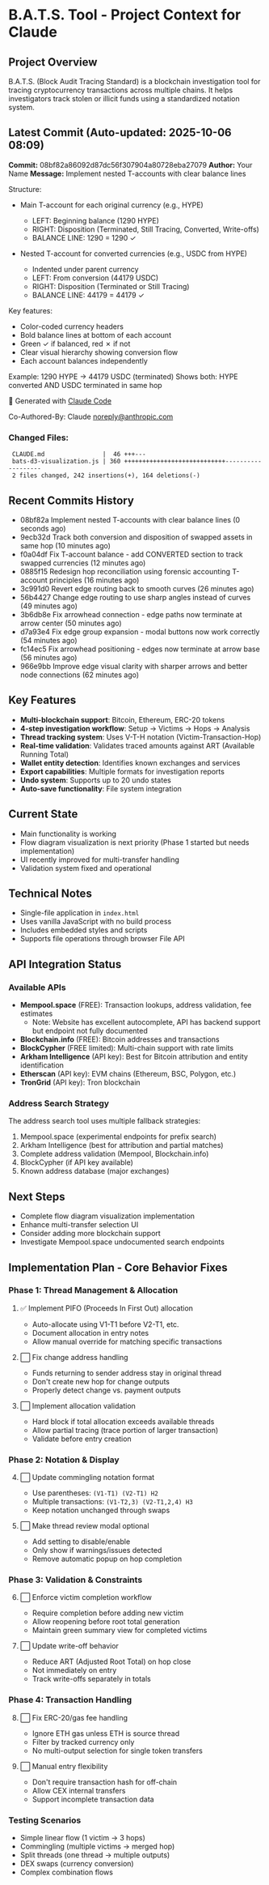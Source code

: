 # B.A.T.S. Tool - Project Context for Claude

## Project Overview
B.A.T.S. (Block Audit Tracing Standard) is a blockchain investigation tool for tracing cryptocurrency transactions across multiple chains. It helps investigators track stolen or illicit funds using a standardized notation system.

## Latest Commit (Auto-updated: 2025-10-06 08:09)

**Commit:** 08bf82a86092d87dc56f307904a80728eba27079
**Author:** Your Name
**Message:** Implement nested T-accounts with clear balance lines

Structure:
- Main T-account for each original currency (e.g., HYPE)
  - LEFT: Beginning balance (1290 HYPE)
  - RIGHT: Disposition (Terminated, Still Tracing, Converted, Write-offs)
  - BALANCE LINE: 1290 = 1290 ✓

- Nested T-account for converted currencies (e.g., USDC from HYPE)
  - Indented under parent currency
  - LEFT: From conversion (44179 USDC)
  - RIGHT: Disposition (Terminated or Still Tracing)
  - BALANCE LINE: 44179 = 44179 ✓

Key features:
- Color-coded currency headers
- Bold balance lines at bottom of each account
- Green ✓ if balanced, red ✗ if not
- Clear visual hierarchy showing conversion flow
- Each account balances independently

Example: 1290 HYPE → 44179 USDC (terminated)
Shows both: HYPE converted AND USDC terminated in same hop

🤖 Generated with [Claude Code](https://claude.com/claude-code)

Co-Authored-By: Claude <noreply@anthropic.com>

### Changed Files:
```
 CLAUDE.md                |  46 +++---
 bats-d3-visualization.js | 360 ++++++++++++++++++++++++++++-------------------
 2 files changed, 242 insertions(+), 164 deletions(-)
```

## Recent Commits History

- 08bf82a Implement nested T-accounts with clear balance lines (0 seconds ago)
- 9ecb32d Track both conversion and disposition of swapped assets in same hop (10 minutes ago)
- f0a04df Fix T-account balance - add CONVERTED section to track swapped currencies (12 minutes ago)
- 0885f15 Redesign hop reconciliation using forensic accounting T-account principles (16 minutes ago)
- 3c991d0 Revert edge routing back to smooth curves (26 minutes ago)
- 56b4427 Change edge routing to use sharp angles instead of curves (49 minutes ago)
- 3b6db8e Fix arrowhead connection - edge paths now terminate at arrow center (50 minutes ago)
- d7a93e4 Fix edge group expansion - modal buttons now work correctly (54 minutes ago)
- fc14ec5 Fix arrowhead positioning - edges now terminate at arrow base (56 minutes ago)
- 966e9bb Improve edge visual clarity with sharper arrows and better node connections (62 minutes ago)

## Key Features
- **Multi-blockchain support**: Bitcoin, Ethereum, ERC-20 tokens
- **4-step investigation workflow**: Setup → Victims → Hops → Analysis
- **Thread tracking system**: Uses V-T-H notation (Victim-Transaction-Hop)
- **Real-time validation**: Validates traced amounts against ART (Available Running Total)
- **Wallet entity detection**: Identifies known exchanges and services
- **Export capabilities**: Multiple formats for investigation reports
- **Undo system**: Supports up to 20 undo states
- **Auto-save functionality**: File system integration

## Current State
- Main functionality is working
- Flow diagram visualization is next priority (Phase 1 started but needs implementation)
- UI recently improved for multi-transfer handling
- Validation system fixed and operational

## Technical Notes
- Single-file application in `index.html`
- Uses vanilla JavaScript with no build process
- Includes embedded styles and scripts
- Supports file operations through browser File API

## API Integration Status

### Available APIs
- **Mempool.space** (FREE): Transaction lookups, address validation, fee estimates
  - Note: Website has excellent autocomplete, API has backend support but endpoint not fully documented
- **Blockchain.info** (FREE): Bitcoin addresses and transactions
- **BlockCypher** (FREE limited): Multi-chain support with rate limits
- **Arkham Intelligence** (API key): Best for Bitcoin attribution and entity identification
- **Etherscan** (API key): EVM chains (Ethereum, BSC, Polygon, etc.)
- **TronGrid** (API key): Tron blockchain

### Address Search Strategy
The address search tool uses multiple fallback strategies:
1. Mempool.space (experimental endpoints for prefix search)
2. Arkham Intelligence (best for attribution and partial matches)
3. Complete address validation (Mempool, Blockchain.info)
4. BlockCypher (if API key available)
5. Known address database (major exchanges)

## Next Steps
- Complete flow diagram visualization implementation
- Enhance multi-transfer selection UI
- Consider adding more blockchain support
- Investigate Mempool.space undocumented search endpoints

## Implementation Plan - Core Behavior Fixes

### Phase 1: Thread Management & Allocation
1. ✅ Implement PIFO (Proceeds In First Out) allocation
   - Auto-allocate using V1-T1 before V2-T1, etc.
   - Document allocation in entry notes
   - Allow manual override for matching specific transactions

2. ⬜ Fix change address handling
   - Funds returning to sender address stay in original thread
   - Don't create new hop for change outputs
   - Properly detect change vs. payment outputs

3. ⬜ Implement allocation validation
   - Hard block if total allocation exceeds available threads
   - Allow partial tracing (trace portion of larger transaction)
   - Validate before entry creation

### Phase 2: Notation & Display
4. ⬜ Update commingling notation format
   - Use parentheses: `(V1-T1) (V2-T1) H2`
   - Multiple transactions: `(V1-T2,3) (V2-T1,2,4) H3`
   - Keep notation unchanged through swaps

5. ⬜ Make thread review modal optional
   - Add setting to disable/enable
   - Only show if warnings/issues detected
   - Remove automatic popup on hop completion

### Phase 3: Validation & Constraints
6. ⬜ Enforce victim completion workflow
   - Require completion before adding new victim
   - Allow reopening before root total generation
   - Maintain green summary view for completed victims

7. ⬜ Update write-off behavior
   - Reduce ART (Adjusted Root Total) on hop close
   - Not immediately on entry
   - Track write-offs separately in totals

### Phase 4: Transaction Handling
8. ⬜ Fix ERC-20/gas fee handling
   - Ignore ETH gas unless ETH is source thread
   - Filter by tracked currency only
   - No multi-output selection for single token transfers

9. ⬜ Manual entry flexibility
   - Don't require transaction hash for off-chain
   - Allow CEX internal transfers
   - Support incomplete transaction data

### Testing Scenarios
- Simple linear flow (1 victim → 3 hops)
- Commingling (multiple victims → merged hop)
- Split threads (one thread → multiple outputs)
- DEX swaps (currency conversion)
- Complex combination flows
